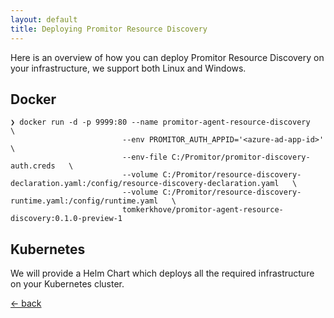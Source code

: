 ```yaml
---
layout: default
title: Deploying Promitor Resource Discovery
---
```


Here is an overview of how you can deploy Promitor Resource Discovery on your infrastructure, we support both Linux and Windows.

## Docker

```shell
❯ docker run -d -p 9999:80 --name promitor-agent-resource-discovery   \
                         --env PROMITOR_AUTH_APPID='<azure-ad-app-id>'   \
                         --env-file C:/Promitor/promitor-discovery-auth.creds   \
                         --volume C:/Promitor/resource-discovery-declaration.yaml:/config/resource-discovery-declaration.yaml   \
                         --volume C:/Promitor/resource-discovery-runtime.yaml:/config/runtime.yaml   \
                         tomkerkhove/promitor-agent-resource-discovery:0.1.0-preview-1
```

## Kubernetes

We will provide a Helm Chart which deploys all the required infrastructure on your
Kubernetes cluster.

[&larr; back](/)
